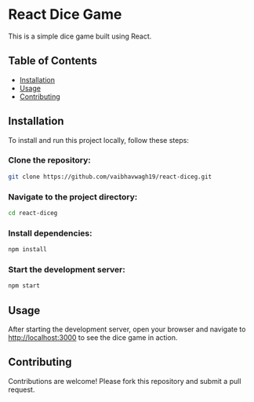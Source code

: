 # React Dice Game

This is a simple dice game built using React.

## Table of Contents
- [Installation](#installation)
- [Usage](#usage)
- [Contributing](#contributing)

## Installation
To install and run this project locally, follow these steps:

### Clone the repository:
```bash
git clone https://github.com/vaibhavwagh19/react-diceg.git
```

### Navigate to the project directory:
```bash
cd react-diceg
```

### Install dependencies:
```bash
npm install
```

### Start the development server:
```bash
npm start
```

## Usage
After starting the development server, open your browser and navigate to [http://localhost:3000](http://localhost:3000) to see the dice game in action.

## Contributing
Contributions are welcome! Please fork this repository and submit a pull request.

